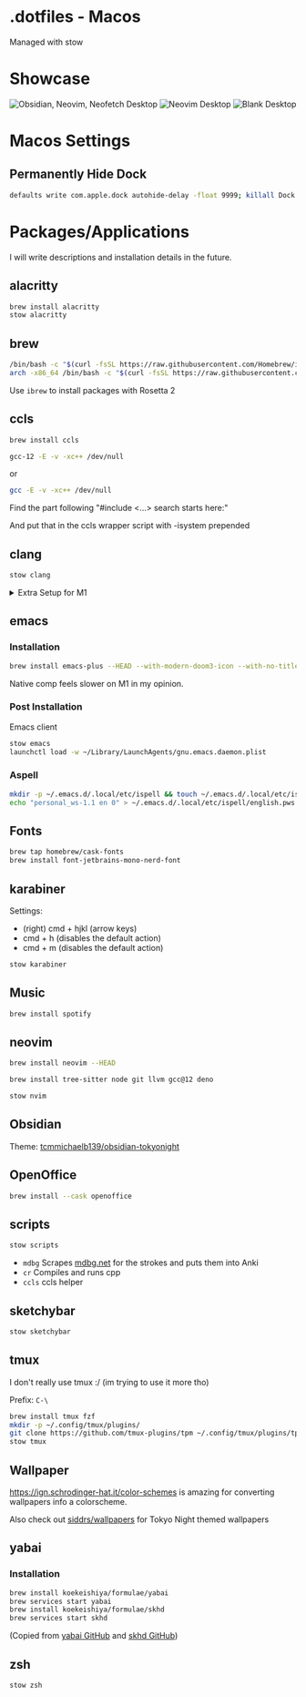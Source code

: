 # .dotfiles - Macos

Managed with stow

# Showcase

![Obsidian, Neovim, Neofetch Desktop](./assets/desktop-full.png)
![Neovim Desktop](./assets/desktop-nvim.png)
![Blank Desktop](./assets/desktop-blank.png)

# Macos Settings

## Permanently Hide Dock

```bash
defaults write com.apple.dock autohide-delay -float 9999; killall Dock
```

# Packages/Applications

I will write descriptions and installation details in the future.

## alacritty

```bash
brew install alacritty
stow alacritty
```

## brew

```bash
/bin/bash -c "$(curl -fsSL https://raw.githubusercontent.com/Homebrew/install/HEAD/install.sh)"
arch -x86_64 /bin/bash -c "$(curl -fsSL https://raw.githubusercontent.com/Homebrew/install/master/install.sh)"
```

Use `ibrew` to install packages with Rosetta 2

## ccls

```bash
brew install ccls
```

```bash
gcc-12 -E -v -xc++ /dev/null
```

or

```bash
gcc -E -v -xc++ /dev/null
```

Find the part following "#include <...> search starts here:"

And put that in the ccls wrapper script with -isystem prepended

## clang

```bash
stow clang
```

<details>
<summary> Extra Setup for M1 </summary>

If you are getting the response (in nvim): `In included file: __float128 is not supported on this target`

Comment out the lines in `/opt/homebrew/Cellar/gcc/12.2.0/bin/../lib/gcc/current/gcc/aarch64-apple-darwin22/12/include/stddef.h`

```cpp
#if defined(__i386__) || (__APPLE__ && __aarch64__)
  __float128 __max_align_f128 __attribute__((__aligned__(__alignof(__float128))));
#endif
```

</details>

## emacs

### Installation

```bash
brew install emacs-plus --HEAD --with-modern-doom3-icon --with-no-titlebar
```

Native comp feels slower on M1 in my opinion.

### Post Installation

Emacs client

```bash
stow emacs
launchctl load -w ~/Library/LaunchAgents/gnu.emacs.daemon.plist
```

### Aspell

```bash
mkdir -p ~/.emacs.d/.local/etc/ispell && touch ~/.emacs.d/.local/etc/ispell/english.pws
echo "personal_ws-1.1 en 0" > ~/.emacs.d/.local/etc/ispell/english.pws
```

## Fonts

```bash
brew tap homebrew/cask-fonts
brew install font-jetbrains-mono-nerd-font
```

## karabiner

Settings:

- (right) cmd + hjkl (arrow keys)
- cmd + h (disables the default action)
- cmd + m (disables the default action)

```bash
stow karabiner
```

## Music

```bash
brew install spotify
```

## neovim

```bash
brew install neovim --HEAD

brew install tree-sitter node git llvm gcc@12 deno
```

```bash
stow nvim
```

## Obsidian

Theme: [tcmmichaelb139/obsidian-tokyonight](https://github.com/tcmmichaelb139/obsidian-tokyonight)

## OpenOffice

```bash
brew install --cask openoffice
```

## scripts

```bash
stow scripts
```

- `mdbg` Scrapes [mdbg.net](https://www.mdbg.net/chinese/dictionary) for the strokes and puts them into Anki
- `cr` Compiles and runs cpp
- `ccls` ccls helper

## sketchybar

```bash
stow sketchybar
```

## tmux

I don't really use tmux :/ (im trying to use it more tho)

Prefix: `C-\`

```bash
brew install tmux fzf
mkdir -p ~/.config/tmux/plugins/
git clone https://github.com/tmux-plugins/tpm ~/.config/tmux/plugins/tpm
stow tmux
```

## Wallpaper

<https://ign.schrodinger-hat.it/color-schemes> is amazing for converting wallpapers info a colorscheme.

Also check out [siddrs/wallpapers](https://github.com/siddrs/wallpapers) for Tokyo Night themed wallpapers

## yabai

### Installation

```bash
brew install koekeishiya/formulae/yabai
brew services start yabai
brew install koekeishiya/formulae/skhd
brew services start skhd
```

(Copied from [yabai GitHub](<https://github.com/koekeishiya/yabai/wiki/Installing-yabai-(latest-release)>) and [skhd GitHub](https://github.com/koekeishiya/skhd))

## zsh

```bash
stow zsh
```
